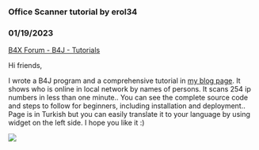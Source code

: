 ### Office Scanner tutorial by erol34
### 01/19/2023
[B4X Forum - B4J - Tutorials](https://www.b4x.com/android/forum/threads/145559/)

Hi friends,  
  
I wrote a B4J program and a comprehensive tutorial in [my blog page](https://erolcum.blogspot.com/2023/01/b4j-hzl-uygulama-gelistirme-arac.html). It shows who is online in local network by names of persons. It scans 254 ip numbers in less than one minute.. You can see the complete source code and steps to follow for beginners, including installation and deployment.. Page is in Turkish but you can easily translate it to your language by using widget on the left side. I hope you like it :)  
  
![](https://www.b4x.com/android/forum/attachments/138265)